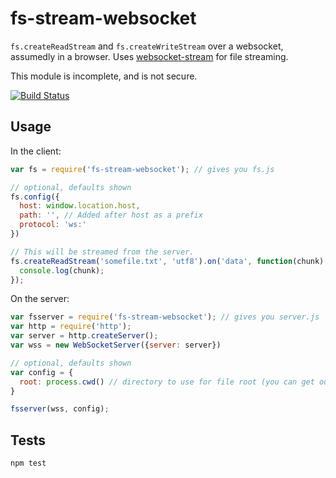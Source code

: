 
fs-stream-websocket
==================

`fs.createReadStream` and `fs.createWriteStream` over a websocket, assumedly in a browser. Uses [websocket-stream](https://github.com/maxogden/websocket-stream/) for file streaming.

This module is incomplete, and is not secure.

[![Build Status](https://travis-ci.org/kirbysayshi/fs-stream-websocket.svg?branch=master)](https://travis-ci.org/kirbysayshi/fs-stream-websocket)

Usage
-----

In the client:

```js
var fs = require('fs-stream-websocket'); // gives you fs.js

// optional, defaults shown
fs.config({
  host: window.location.host,
  path: '', // Added after host as a prefix
  protocol: 'ws:'
})

// This will be streamed from the server.
fs.createReadStream('somefile.txt', 'utf8').on('data', function(chunk) {
  console.log(chunk);
});
```

On the server:

```js
var fsserver = require('fs-stream-websocket'); // gives you server.js
var http = require('http');
var server = http.createServer();
var wss = new WebSocketServer({server: server})

// optional, defaults shown
var config = {
  root: process.cwd() // directory to use for file root (you can get out with ..)
}

fsserver(wss, config);
```

Tests
-----

```sh
npm test
```




